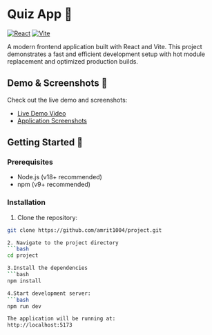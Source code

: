 # Quiz App 🚀

[![React](https://img.shields.io/badge/React-20232A?style=for-the-badge&logo=react&logoColor=61DAFB)](https://reactjs.org/)
[![Vite](https://img.shields.io/badge/Vite-B73BFE?style=for-the-badge&logo=vite&logoColor=FFD62E)](https://vitejs.dev/)

A modern frontend application built with React and Vite. This project demonstrates a fast and efficient development setup with hot module replacement and optimized production builds.

## Demo & Screenshots 📸

Check out the live demo and screenshots:
- [Live Demo Video](https://drive.google.com/drive/folders/1gXONAed-xDGiTOsgnFvchq2ckVCeIiCW?usp=drive_link)
- [Application Screenshots](https://drive.google.com/drive/folders/1gXONAed-xDGiTOsgnFvchq2ckVCeIiCW?usp=drive_link)


## Getting Started 🏁

### Prerequisites
- Node.js (v18+ recommended)
- npm (v9+ recommended)

### Installation

1. Clone the repository:
```bash
git clone https://github.com/amrit1004/project.git

2. Navigate to the project directory
```bash
cd project

3.Install the dependencies
```bash
npm install

4.Start development server:
```bash
npm run dev

The application will be running at:
http://localhost:5173